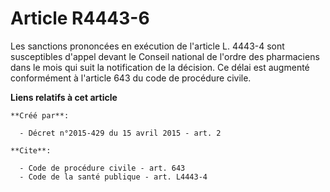 # Article R4443-6

Les sanctions prononcées en exécution de l'article L. 4443-4 sont susceptibles d'appel devant le Conseil national de l'ordre
des pharmaciens dans le mois qui suit la notification de la décision. Ce délai est augmenté conformément à l'article 643 du
code de procédure civile.

**Liens relatifs à cet article**

	**Créé par**:

	  - Décret n°2015-429 du 15 avril 2015 - art. 2

	**Cite**:

	  - Code de procédure civile - art. 643
	  - Code de la santé publique - art. L4443-4
